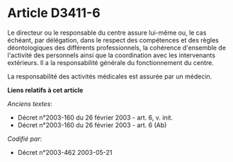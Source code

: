# Article D3411-6

Le directeur ou le responsable du centre assure lui-même ou, le cas échéant, par délégation, dans le respect des compétences
et des règles déontologiques des différents professionnels, la cohérence d'ensemble de l'activité des personnels ainsi que la
coordination avec les intervenants extérieurs. Il a la responsabilité générale du fonctionnement du centre.

La responsabilité des activités médicales est assurée par un médecin.

**Liens relatifs à cet article**

_Anciens textes_:

  - Décret n°2003-160 du 26 février 2003 - art. 6, v. init.
  - Décret n°2003-160 du 26 février 2003 - art. 6 (Ab)

_Codifié par_:

  - Décret n°2003-462 2003-05-21
